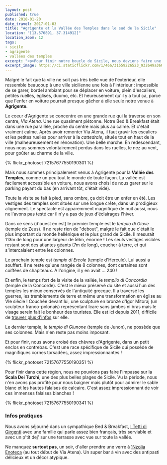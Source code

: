 ```yaml
---
layout: post
published: true
date: 2018-01-20
date_travel: 2017-01-03
title: "Agrigente et la Vallée des Temples dans le sud de la Sicile"
location: "[13.576891, 37.314912]"
location_zoom: 12
tags:
- sicile
- agrigente
- vallées des temples
excerpt: "<p>Pour finir notre boucle de Sicile, nous devions faire une étape à Agrigente et aller voir la Vallée des Temples. L'idée même de voir des temples encore debout des milliers d'années après leur construction, après avoir subi des guerres, plusieurs tremblements de terre et des re-modélisations religieuses était fascinante.</p><p><b>Agrigente</b> est un peu repoussante quand on l'aperçoit au loin en arrivant, trop d'immondes barres d'immeubles entourant la ville. Mais son coeur historique, regorgeant de petites ruelles et d'escaliers dans tous les sens, arrive à nous faire oublier ce premier jugement.</p>"
excerpt_image: https://c1.staticflickr.com/1/466/31559226523_932649a360_c.jpg
---
```

Malgré le fait que la ville ne soit pas très belle vue de l'extérieur, elle ressemble beaucoup à une ville sicilienne une fois à l'intérieur : impossible de se garer, bordel ambiant pour se déplacer en voiture, plein d'escaliers, petites ruelles, églises, duomo, etc. Et heureusement qu'il y a tout ça, parce que l'enfer en voiture pourrait presque gâcher à elle seule notre venue à **Agrigente**.

Le coeur d'Agrigente se concentre en une grande rue qui la traverse en son centre, *Via Atena*. Une rue quasiment piétonne. Notre Bed & Breakfast était dans une rue parallèle, proche du centre mais plus au calme. Et c'était vraiment calme. Après avoir remonter Via Atena, il faut gravir les escaliers et les petites ruelles pour arriver à la *cattedrale*, située tout en haut de la ville (malheureusement en rénovation). Une belle marche. En redescendant, nous nous sommes volontairement perdus dans les ruelles, le nez au vent, pour goûter au charme de la ville.

{% flickr_photoset 72157677550190301 %}

Mais nous sommes principalement venus à Agrigente pour la **Vallée des Temples**, comme un peu tout le monde de toute façon. La vallée est facilement accessible en voiture, nous avons choisi de nous garer sur le parking payant du bas (en arrivant tôt, c'était vide).

Toute la visite se fait à pied, sans ombre, ça doit être un enfer en été. Les vestiges des temples sont situés sur une longue crête, dans un prodigieux alignement. Le spectacle est apparemment magnifique de nuit aussi, nous ne l'avons pas testé car il n'y a pas de jeux d'éclairages l'hiver.

Dans ce sens (d'ouest en est) le premier temple est le *tempio di Giove* (temple de Zeus). Il ne reste rien de "debout", malgré le fait que c'était le plus important du monde hellénique et le plus grand de Sicile. Il mesurait 113m de long pour une largeur de 56m, énorme ! Les seuls vestiges visibles restant sont des atlantes géants (7m de long), coucher à terre, et qui s'intercalaient entre les colonnes.

Le prochain temple est *tempio di Ercole* (temple d'Hercule). Lui aussi a souffert. Il ne reste qu'une rangée de 8 colonnes, dont certaines sont coiffées de chapiteaux. À l'origine, il y en avait … 240 !

Et enfin, le temps fort de la visite de la vallée, le *templio di Concordia* (temple de la Concorde). C'est le mieux préservé du site et aussi l'un des temples les mieux conservés de l'antiquité grecque. Il a traversé les guerres, les tremblements de terre et même une transformation en église au VIe siècle ! Couchée devant lui, une sculpture en bronze d'Igor Mitoraj (un sculpteur franco-polonais) représentant Icare sans jambes ni bras mais le visage serein fait le bonheur des touristes. Elle est ici depuis 2011, difficile de [trouver plus d'infos](http://www.monnuage.fr/point-d-interet/icare-de-mitoraj-a-agrigente-a3617316) sur elle.

Le dernier temple, le *tempio di Giunone* (temple de Junon), ne possède que ses colonnes. Mais n'en reste pas moins imposant.

Et pour finir, nous avons croisé des chèvres d'Agrigente, dans un petit enclos en contrebas. C'est une race spécifique de Sicile qui possède de magnifiques cornes torsadées, assez impressionnantes !

{% flickr_photoset 72157677550190351 %}

Pour finir dans cette région, nous ne pouvions pas faire l'impasse sur la **Scala Dei Turchi**, une des plus belles plages de Sicile. Vu la période, nous n'en avons pas profité pour nous baigner mais plutôt pour admirer le sable blanc et les hautes falaises de calcaire. C'est assez impressionnant de voir ces immenses falaises blanches !

{% flickr_photoset 72157677550190341 %}

### Infos pratiques

Nous avons séjourné dans un sympathique Bed & Breakfast, [I Tetti di Girgenti](https://www.booking.com/hotel/it/i-tetti-di-girgenti.fr.html) avec une famille qui parle assez bien français, très serviable et avec un p'tit dej' sur une terrasse avec vue sur toute la vallée.

Ne manquez **surtout pas**, un soir, d'aller prendre une verre à ['Nzolia Enoteca](http://4sq.com/1cUHuTM) (au tout début de Via Atena). Un super bar à vin avec des antipasti délicieux et un décor atypique.
